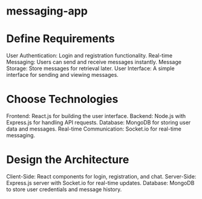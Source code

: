 # messaging-app
# Define Requirements
User Authentication: Login and registration functionality.
Real-time Messaging: Users can send and receive messages instantly.
Message Storage: Store messages for retrieval later.
User Interface: A simple interface for sending and viewing messages.

# Choose Technologies
Frontend: React.js for building the user interface.
Backend: Node.js with Express.js for handling API requests.
Database: MongoDB for storing user data and messages.
Real-time Communication: Socket.io for real-time messaging.

# Design the Architecture
Client-Side: React components for login, registration, and chat.
Server-Side: Express.js server with Socket.io for real-time updates.
Database: MongoDB to store user credentials and message history.